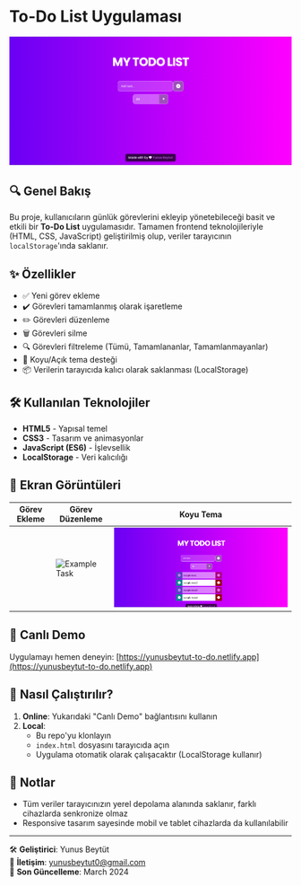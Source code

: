 # To-Do List Uygulaması

![To-Do List Ekran Görüntüsü](./images/example1.png)  

## 🔍 Genel Bakış
Bu proje, kullanıcıların günlük görevlerini ekleyip yönetebileceği basit ve etkili bir **To-Do List** uygulamasıdır. Tamamen frontend teknolojileriyle (HTML, CSS, JavaScript) geliştirilmiş olup, veriler tarayıcının `localStorage`'ında saklanır.

## ✨ Özellikler
- ✅ Yeni görev ekleme
- ✔️ Görevleri tamamlanmış olarak işaretleme
- ✏️ Görevleri düzenleme
- 🗑️ Görevleri silme
- 🔍 Görevleri filtreleme (Tümü, Tamamlananlar, Tamamlanmayanlar)
- 🌙 Koyu/Açık tema desteği
- 📦 Verilerin tarayıcıda kalıcı olarak saklanması (LocalStorage)

## 🛠️ Kullanılan Teknolojiler
- **HTML5** - Yapısal temel
- **CSS3** - Tasarım ve animasyonlar
- **JavaScript (ES6)** - İşlevsellik
- **LocalStorage** - Veri kalıcılığı

## 📸 Ekran Görüntüleri

| Görev Ekleme | Görev Düzenleme | Koyu Tema |
|--------------|-----------------|-----------|
|| ![Example Task](./images/example2-task.png) | ![Example](./images/example3.png) |

## 🚀 Canlı Demo
Uygulamayı hemen deneyin: [https://yunusbeytut-to-do.netlify.app](https://yunusbeytut-to-do.netlify.app)


## 📜 Nasıl Çalıştırılır?
1. **Online**: Yukarıdaki "Canlı Demo" bağlantısını kullanın
2. **Local**:
   - Bu repo'yu klonlayın
   - `index.html` dosyasını tarayıcıda açın
   - Uygulama otomatik olarak çalışacaktır (LocalStorage kullanır)

## 📌 Notlar
- Tüm veriler tarayıcınızın yerel depolama alanında saklanır, farklı cihazlarda senkronize olmaz
- Responsive tasarım sayesinde mobil ve tablet cihazlarda da kullanılabilir

---

🛠️ **Geliştirici**: Yunus Beytüt  
📧 **İletişim**: [yunusbeytut0@gmail.com](yunusbeytut0@gmail.com)  
📅 **Son Güncelleme**: March 2024

